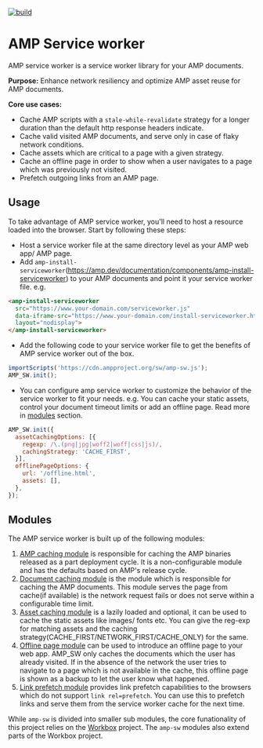 
[![build](https://travis-ci.org/ampproject/amp-sw.svg?branch=master)](https://travis-ci.org/ampproject/amp-sw.svg?branch=master)
# AMP Service worker
AMP service worker is a service worker library for your AMP documents.

**Purpose:** Enhance network resiliency and optimize AMP asset reuse for AMP documents.

**Core use cases:**  
- Cache AMP scripts with a `stale-while-revalidate` strategy for a longer duration than the default http response headers indicate.
- Cache valid visited AMP documents, and serve only in case of flaky network conditions.
- Cache assets which are critical to a page with a given strategy.
- Cache an offline page in order to show when a user navigates to a page which was previously not visited.
- Prefetch outgoing links from an AMP page.


## Usage
To take advantage of AMP service worker, you'll need to host a resource loaded into the browser. Start by following these steps:

- Host a service worker file at the same directory level as your AMP web app/ AMP page.
- Add `amp-install-serviceworker`(https://amp.dev/documentation/components/amp-install-serviceworker) to your AMP documents and point it your service worker file.
e.g.
```html
<amp-install-serviceworker
  src="https://www.your-domain.com/serviceworker.js"
  data-iframe-src="https://www.your-domain.com/install-serviceworker.html"
  layout="nodisplay">
</amp-install-serviceworker>
```
- Add the following code to your service worker file to get the benefits of AMP service worker out of the box.
```js
importScripts('https://cdn.ampproject.org/sw/amp-sw.js');
AMP_SW.init();
```
- You can configure amp service worker to customize the behavior of the service worker to fit your needs. e.g. You can cache your static assets, control your document timeout limits or add an offline page. Read more in [modules](#modules) section.
```js
AMP_SW.init({
  assetCachingOptions: [{
    regexp: /\.(png|jpg|woff2|woff|css|js)/,
    cachingStrategy: 'CACHE_FIRST',
  }],
  offlinePageOptions: {
    url: '/offline.html',
    assets: [],
  },
});
```


## Modules

The AMP service worker is built up of the following modules:
1. [AMP caching module](https://github.com/ampproject/amp-sw/tree/master/src/modules/amp-caching) is responsible for caching the AMP binaries released as a part 
deployment cycle. It is a non-configurable module and has the defaults based on AMP's release cycle.
2. [Document caching module](https://github.com/ampproject/amp-sw/tree/master/src/modules/document-caching) is the module which is responsible for caching the AMP documents. This module serves the page from cache(if available) is the network request fails or does not serve within a configurable time limit.
3. [Asset caching module](https://github.com/ampproject/amp-sw/tree/master/src/modules/asset-caching) is a lazily loaded and optional, it can be used to cache the static assets like images/ fonts etc. You can give the reg-exp for matching assets and the caching strategy(CACHE_FIRST/NETWORK_FIRST/CACHE_ONLY) for the same.
4. [Offline page module](https://github.com/ampproject/amp-sw/tree/master/src/modules/offline-page) can be used to introduce an offline page to your web app. AMP_SW only caches the documents which the user has already visited. If in the absence of the network the user tries to navigate to a page which is not available in the cache, this offline page is shown as a backup to let the user know what happened.
5. [Link prefetch module](https://github.com/ampproject/amp-sw/tree/master/src/modules/link-prefetch) provides link prefetch capabilities to the browsers which do not support `link rel=prefetch`. You can use this to prefetch links and serve them from the service worker cache for the next time.

While `amp-sw` is divided into smaller sub modules, the core funationality of this project relies on the [Workbox](https://github.com/GoogleChrome/workbox) project. The `amp-sw` modules also extend parts of the Workbox project.
